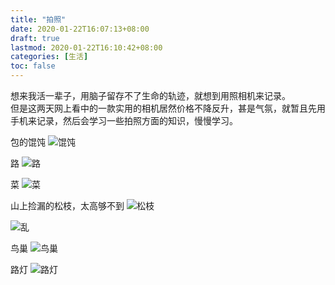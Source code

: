 ```yaml
---
title: "拍照"
date: 2020-01-22T16:07:13+08:00
draft: true
lastmod: 2020-01-22T16:10:42+08:00
categories: [生活]
toc: false
---
```


想来我活一辈子，用脑子留存不了生命的轨迹，就想到用照相机来记录。  
但是这两天网上看中的一款实用的相机居然价格不降反升，甚是气氛，就暂且先用手机来记录，然后会学习一些拍照方面的知识，慢慢学习。
<!--more-->

包的馄饨
![馄饨](1272976304.jpg) 

路
![路](156704451.jpg) 

菜
![菜](165520003.jpg) 

山上捡漏的松枝，太高够不到
![松枝](1893300299.jpg) 

![乱](365534914.jpg) 

鸟巢
![鸟巢](523675948.jpg) 

路灯
![路灯](845260956.jpg)
